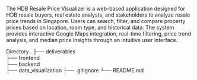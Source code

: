 The HDB Resale Price Visualizer is a web-based application designed for HDB resale buyers, real estate analysts, and stakeholders to analyze resale price trends in Singapore. Users can search, filter, and compare property prices based on location, room type, and historical data. The system provides interactive Google Maps integration, real-time filtering, price trend analysis, and median price insights through an intuitive user interface.


Directory
.
├── deliverables         
├── frontend            
├── backend             
├── data_visualization
├── .gitignore
└── README.md
